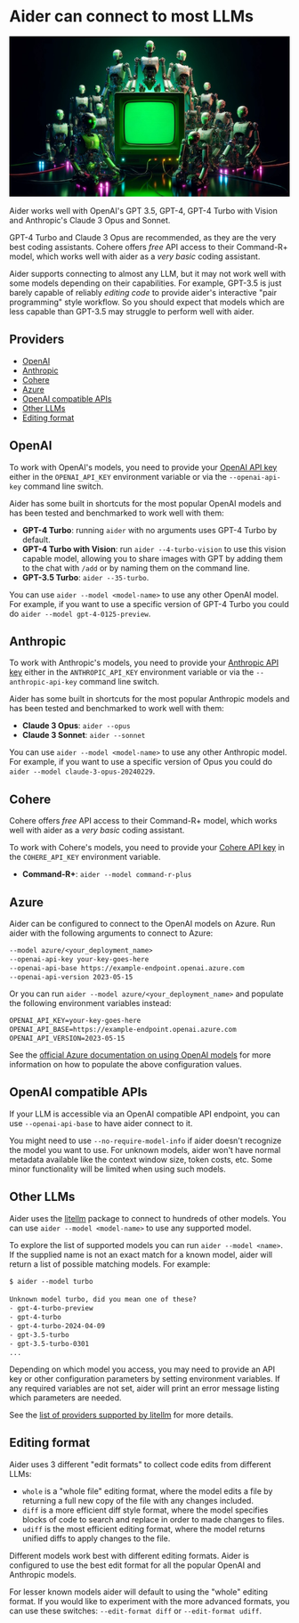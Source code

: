 
# Aider can connect to most LLMs

[![connecting to many LLMs](/assets/llms.jpg)](https://aider.chat/assets/llms.jpg)

Aider works well with OpenAI's GPT 3.5, GPT-4, GPT-4 Turbo with Vision and
Anthropic's Claude 3 Opus and Sonnet.

GPT-4 Turbo and Claude 3 Opus are recommended, as they are the very best coding assistants.
Cohere offers *free* API access to their Command-R+ model, which works well with aider
as a *very basic* coding assistant.

Aider supports connecting to almost any LLM,
but it may not work well with some models depending on their capabilities.
For example, GPT-3.5 is just barely capable of reliably *editing code* to provide aider's
interactive "pair programming" style workflow.
So you should expect that models which are less capable than GPT-3.5 may struggle to perform well with aider.

## Providers

- [OpenAI](#openai)
- [Anthropic](#anthropic)
- [Cohere](#cohere)
- [Azure](#azure)
- [OpenAI compatible APIs](#openai-compatible-apis)
- [Other LLMs](#other-llms)
- [Editing format](#editing-format)

## OpenAI

To work with OpenAI's models, you need to provide your
[OpenAI API key](https://help.openai.com/en/articles/4936850-where-do-i-find-my-secret-api-key)
either in the `OPENAI_API_KEY` environment variable or
via the `--openai-api-key` command line switch.

Aider has some built in shortcuts for the most popular OpenAI models and
has been tested and benchmarked to work well with them:

- **GPT-4 Turbo**: running `aider` with no arguments uses GPT-4 Turbo by default.
- **GPT-4 Turbo with Vision**: run `aider --4-turbo-vision` to use this vision capable model, allowing you to share images with GPT by adding them to the chat with `/add` or by naming them on the command line.
- **GPT-3.5 Turbo**: `aider --35-turbo`.

You can use `aider --model <model-name>` to use any other OpenAI model.
For example, if you want to use a specific version of GPT-4 Turbo
you could do `aider --model gpt-4-0125-preview`.

## Anthropic

To work with Anthropic's models, you need to provide your
[Anthropic API key](https://docs.anthropic.com/claude/reference/getting-started-with-the-api)
either in the `ANTHROPIC_API_KEY` environment variable or
via the `--anthropic-api-key` command line switch.

Aider has some built in shortcuts for the most popular Anthropic models and
has been tested and benchmarked to work well with them:

- **Claude 3 Opus**: `aider --opus`
- **Claude 3 Sonnet**: `aider --sonnet`

You can use `aider --model <model-name>` to use any other Anthropic model.
For example, if you want to use a specific version of Opus
you could do `aider --model claude-3-opus-20240229`.

## Cohere

Cohere offers *free* API access to their Command-R+ model, which works well with aider
as a *very basic* coding assistant.

To work with Cohere's models, you need to provide your
[Cohere API key](https://dashboard.cohere.com/)
in the `COHERE_API_KEY` environment variable.

- **Command-R+**: `aider --model command-r-plus`

## Azure

Aider can be configured to connect to the OpenAI models on Azure.
Run aider with the following arguments to connect to Azure:

```
--model azure/<your_deployment_name>
--openai-api-key your-key-goes-here 
--openai-api-base https://example-endpoint.openai.azure.com 
--openai-api-version 2023-05-15 
```

Or you can run `aider --model azure/<your_deployment_name>` and
populate the following environment variables instead:

```
OPENAI_API_KEY=your-key-goes-here
OPENAI_API_BASE=https://example-endpoint.openai.azure.com
OPENAI_API_VERSION=2023-05-15
```

See the
[official Azure documentation on using OpenAI models](https://learn.microsoft.com/en-us/azure/cognitive-services/openai/chatgpt-quickstart?tabs=command-line&pivots=programming-language-python)
for more information on how to populate the above configuration values.

## OpenAI compatible APIs

If your LLM is accessible via an OpenAI compatible API endpoint,
you can use `--openai-api-base` to have aider connect to it.

You might need to use `--no-require-model-info` if aider doesn't
recognize the model you want to use.
For unknown models, aider won't have normal metadata available like
the context window size, token costs, etc.
Some minor functionality will be limited when using such models.

## Other LLMs

Aider uses the [litellm](https://docs.litellm.ai/docs/providers) package
to connect to hundreds of other models.
You can use `aider --model <model-name>` to use any supported model.

To explore the list of supported models you can run `aider --model <name>`.
If the supplied name is not an exact match for a known model, aider will
return a list of possible matching models.
For example:

```
$ aider --model turbo

Unknown model turbo, did you mean one of these?
- gpt-4-turbo-preview
- gpt-4-turbo
- gpt-4-turbo-2024-04-09
- gpt-3.5-turbo
- gpt-3.5-turbo-0301
...
```

Depending on which model you access, you may need to provide an API key
or other configuration parameters by setting environment variables.
If any required variables are not set, aider will print an
error message listing which parameters are needed.

See the [list of providers supported by litellm](https://docs.litellm.ai/docs/providers)
for more details.


## Editing format

Aider uses 3 different "edit formats" to collect code edits from different LLMs:

- `whole` is a "whole file" editing format, where the model edits a file by returning a full new copy of the file with any changes included.
- `diff` is a more efficient diff style format, where the model specifies blocks of code to search and replace in order to made changes to files.
- `udiff` is the most efficient editing format, where the model returns unified diffs to apply changes to the file.

Different models work best with different editing formats.
Aider is configured to use the best edit format for all the popular OpenAI and Anthropic models.

For lesser known models aider will default to using the "whole" editing format.
If you would like to experiment with the more advanced formats, you can
use these switches: `--edit-format diff` or `--edit-format udiff`.
